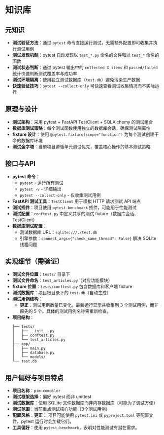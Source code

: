 # 知识库

## 元知识
- **测试验证方法**：通过 `pytest` 命令直接运行测试，无需额外配置即可收集并执行测试用例
- **测试发现机制**：pytest 自动发现以 `test_*.py` 命名的文件和以 `test_*` 命名的函数
- **测试状态判断**：通过 pytest 输出中的 `collected X items` 和 `passed/failed` 统计快速判断测试覆盖率与成功率
- **测试环境隔离**：使用独立测试数据库（`test.db`）避免污染生产数据
- **快速验证技巧**：`pytest --collect-only` 可快速查看测试收集情况而不实际运行

## 原理与设计
- **测试架构**：采用 pytest + FastAPI TestClient + SQLAlchemy 的测试组合
- **数据库测试策略**：每个测试函数使用独立的数据库会话，确保测试隔离性
- **fixture 设计**：使用 `@pytest.fixture(scope="function")` 为每个测试创建干净的数据库环境
- **测试金字塔**：当前项目遵循单元测试优先，覆盖核心操作的基本测试策略

## 接口与API
- **pytest 命令**：
  - `pytest` - 运行所有测试
  - `pytest -v` - 详细输出
  - `pytest --collect-only` - 仅收集测试用例
- **FastAPI 测试工具**：`TestClient` 用于模拟 HTTP 请求测试 API 端点
- **测试插件**：项目使用 `pytest-benchmark` 插件，可能用于性能测试
- **测试配置**：`conftest.py` 中定义共享的测试 fixture（数据库会话、TestClient）
- **数据库测试配置**：
  - 测试数据库 URL：`sqlite:///./test.db`
  - 引擎参数：`connect_args={"check_same_thread": False}` 解决 SQLite 线程问题

## 实现细节（需验证）
- **测试文件位置**：`tests/` 目录下
- **测试文件命名**：`test_articles.py`（对应功能模块）
- **fixture 位置**：`tests/conftest.py` 包含数据库和客户端 fixture
- **测试数据库**：项目根目录下的 `test.db`（自动生成）
- **测试用例结构**：
  - **更正**：测试用例数量已变化。最新运行显示共收集到 3 个测试用例，而非原先的 5 个。具体的测试用例名称需重新检查。
- **项目结构**：
  ```
  ├── tests/
  │   ├── __init__.py
  │   ├── conftest.py
  │   └── test_articles.py
  ├── app/
  │   ├── main.py
  │   ├── database.py
  │   └── models/
  └── test.db
  ```

## 用户偏好与项目特点
- **项目名称**：`pim-compiler`
- **测试框架选择**：偏好 pytest 而非 unittest
- **测试数据库**：使用 SQLite 文件数据库而非内存数据库（可能为了调试方便）
- **测试范围**：当前重点测试核心功能（3个测试用例）
- **配置风格**：**更正：** 项目可能使用 `pytest.ini` 或 `pyproject.toml` 等配置文件，pytest 运行时会加载它们。
- **工具偏好**：使用 `pytest-benchmark`，表明对性能测试有潜在需求。